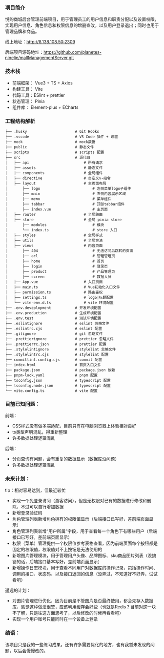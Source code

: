 ### 项目简介

悦购商城后台管理前端项目，用于管理员工的用户信息和职责分配以及设置权限，实现用户信息、角色信息和权限信息的增删查改，以及用户登录退出；同时也用于管理品牌和商品。

线上地址：http://8.138.108.50:2309

后端项目源码地址：https://github.com/planetes-ninelie/mallManagementServer.git

### 技术栈

- 前端框架： Vue3 + TS + Axios
- 构建工具： Vite
- 代码工具：ESlint + prettier
- 状态管理： Pinia
- 组件库： Element-plus + ECharts

### 工程结构解析

```
├── .husky                    	# Git Hooks
├── .vscode                   	# VS Code 插件 + 设置
├── mock                     	# mock数据
├── public						# 静态文件
├── scripts						# scripts 配置
├── src                       	# 源代码
│   ├── api							# 所有请求
│   ├── assets						# 静态文件
│   ├── components            		# 全局组件
│   ├── directive           		# 自定义v-指令
│   ├── layout						# 主页面布局
│       ├── logo						# 左侧菜单logo子组件
│       ├── main						# 右侧内容展示区域
│       ├── menu						# 菜单组件
│       ├── tabbar						# 顶部tabbar组件
│       ├── index.vue					# 主页面
│   ├── router						# 全局路由
│   ├── store                		# 全局 pinia store
│       ├── modules             		# 模块
│       └── index.ts            		# store 入口
│   ├── styles						# 全局样式
│   ├── utils                  		# 全局方法
│   ├── views						# 内容页面
│       ├── 404							# 无法访问后跳转的页面
│       ├── acl							# 管理管理页
│       ├── home						# 首页
│       ├── login						# 登录页
│       ├── product						# 产品管理页
│       ├── screen						# 数据大屏
│   ├── App.vue                		# 入口页面
│   ├── main.ts                		# Vue初始化入口文件
│   ├── permission.ts				# 路由鉴权
│   ├── settings.ts					# logo|标题配置
│   └── vite-env.d.ts				# vite 环境配置
├── .env.deveplopment			# 开发环境配置
├── .env.production				# 生成环境配置
├── .env.test					# 测试环境配置
├── .eslintignore				# eslint 忽略文件
├── .eslintrc.cjs              	# eslint 配置
├── .gitignore                 	# git 忽略文件
├── .prettierignore				# prettier 忽略文件
├── .prettierrc.json           	# prettier 配置
├── .stylelintignore     		# stylelint 忽略文件
├── .stylelintrc.cjs			# stylelint 配置
├── commitlint.config.cjs		# commit 配置
├── index.html                	# 首页入口文件
├── package.json               	# package.json 依赖
├── pnpm-lock.yaml				# pnpm 配置
├── tsconfig.json              	# typescript 配置
├── tsconfig.node.json			# typescript 配置
└── vite.config.ts             	# vite 配置
```

### 目前已知问题：

前端：

- CSS样式没有做多端适配，目前只有在电脑浏览器上体验相对良好
- ts类型声明混乱，得重新整理
- 许多数据处理逻辑混乱

后端：

- 分页查询有问题，会有重复的数据显示（数据库没问题）
- 许多数据处理逻辑混乱

### 未来计划：

tip：相对容易达到，但最近较忙

- 实现一个免登录访问（游客访问），但是无权限对已有的数据进行修改和删除，不过可以自行增加数据
- 新增登录验证码
- 角色管理列表新增角色拥有的权限值显示（后端接口已写好，差前端页面显示）
- 角色管理列表新增“用户所属”字段，用于查看每一个角色下有哪些用户（后端接口已写好，差前端页面显示）
- 权限（菜单）管理提供一个权限值参考表格查看，因为前端页面每个按钮都是固定的权限值，权限值对不上按钮是无法使用的
- 新增图片管理模块，用于管理用户头像、品牌图标、sku商品图片列表（没搞错的话，后端接口基本写好，差前端页面显示）
- 新增操作日志模块，用于查看不同用户对数据库的操作记录，包括操作时间、调用的接口、状态码、以及接口返回的信息（没弄过，不知道好不好弄，试试看吧）

遥远的计划：

- 对图片管理进行优化，因为目前是不管图片是否最终使用，都会先存入数据库，感觉这种做法很笨，应该利用缓存会好些（也就是Redis？目前对这一块不了解，只是往这方面思考了，以后修改的时候再看看吧）
- 实现一个用户账号只能同时在一个设备上登录

### 结语：

该项目只是我的一些练习成果，还有许多需要优化的地方，也有我暂未发现的问题，以后会慢慢改的。
